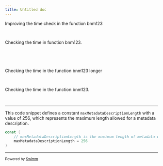 ```yaml
---
title: Untitled doc
---
```

Improving the time check in the function bnm123

&nbsp;

Checking the time in function bnm123.

&nbsp;

&nbsp;

Checking the time in the function bnm123 longer

&nbsp;

Checking the time in the function bnm123.

&nbsp;

<SwmSnippet path="/server/frontend/frontend.go" line="22">

---

This code snippet defines a constant `maxMetadataDescriptionLength` with a value of 256, which represents the maximum length allowed for a metadata description.

```go
const (
	// maxMetadataDescriptionLength is the maximum length of metadata description.
	maxMetadataDescriptionLength = 256
)
```

---

</SwmSnippet>

<SwmMeta version="3.0.0" repo-id="Z2l0aHViJTNBJTNBbWVtb3MlM0ElM0FJZGl0WWVnZXJTd2ltbQ==" repo-name="memos"><sup>Powered by [Swimm](https://swimm-web-app.web.app/)</sup></SwmMeta>
